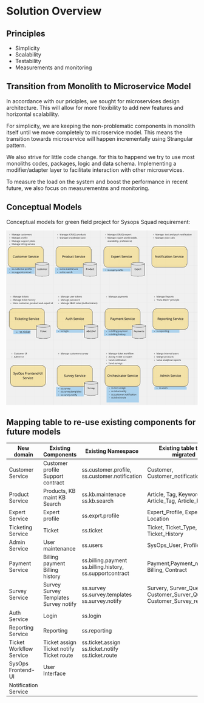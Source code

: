 # Solution Overview

## Principles
- Simplicity
- Scalability
- Testability
- Measurements and monitoring


## Transition from Monolith to Microservice Model

In accordance with our priciples, we sought for microservices design architecture. This will allow for more flexibility to add new features and horizontal scalability.

For simplicity, we are keeping the non-problematic components in monolith itself until we move completely to microservice model. This means the transition towards microservice will happen incrementally using Strangular pattern.

We also strive for little code change. for this to happend we try to use most monoliths codes, packages, logic and data schema. Implementing a modifier/adapter layer to facilitate interaction with other microservices.

To measure the load on the system and boost the performance in recent future, we also focus on measurementns and monitoring.


## Conceptual Models

Conceptual models for green field project for Sysops Squad requirement:

![domain_model](../img/domain_model.png)


## Mapping table to re-use existing components for future models
| New domain              | Existing Components                      | Existing Namespace                                | Existing table to be migrated|
|-------------------------|------------------------------------------|---------------------------------------------------|------------------------------|
| Customer Service        | Customer profile Support contract        | ss.customer.profile, ss.customer.notification     | Customer, Customer_notification
| Product Service         | Products, KB maint KB Search             | ss.kb.maintenace ss.kb.search                     | Article, Tag, Keyword, Article_Tag, Article_Keyword
| Expert Service          | Expert profile                           | ss.exprt.profile                                  | Expert_Profile, Expertise, Location
| Ticketing Service       | Ticket                                   | ss.ticket                                         | Ticket, Ticket_Type, Ticket_History
| Admin Service           | User maintenance                         | ss.users                                          |SysOps_User, Profile
| Payment Service         | Billing payment Billing history          | ss.billing.payment ss.billing.history, ss.supportcontract| Payment,Payment_method, Billing, Contract
| Survey Service          | Survey Survey Templates Survey notify    | ss.survey ss.survey.templates ss.survey.notify    | Survery, Surver_Question, Customer_Surver_Question, Customer_Survey_respondse
| Auth Service            | Login                                    | ss.login                                          | 
| Reporting Service       | Reporting                                | ss.reporting                                      |
| Ticket Workflow Service | Ticket assign Ticket notify Ticket route | ss.ticket.assign ss.ticket.notify ss.ticket.route |
| SysOps Frontend-UI      | User Interface                           |                                                   |
| Notification Service    |                    |                          |


